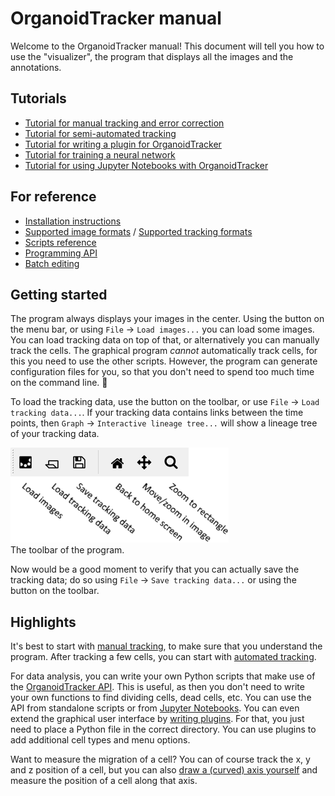 # OrganoidTracker manual

Welcome to the OrganoidTracker manual! This document will tell you how to use the "visualizer", the program that displays all the images and the annotations.

Tutorials
---------
* [Tutorial for manual tracking and error correction](MANUAL_TRACKING.md)
* [Tutorial for semi-automated tracking](AUTOMATIC_TRACKING.md)
* [Tutorial for writing a plugin for OrganoidTracker](PLUGIN_TUTORIAL.md)
* [Tutorial for training a neural network](TRAINING_THE_NETWORK.md)
* [Tutorial for using Jupyter Notebooks with OrganoidTracker](JUPYTER_NOTEBOOK.md)


For reference
-------------
* [Installation instructions](INSTALLATION.md)
* [Supported image formats](IMAGE_FORMATS.md) / [Supported tracking formats](TRACKING_FORMATS.md)
* [Scripts reference](SCRIPTS.md)
* [Programming API](API.md)
* [Batch editing](BATCH_EDITING.md)

Getting started
---------------
The program always displays your images in the center. Using the button on the menu bar, or using `File` -> `Load images...` you can load some images. You can load tracking data on top of that, or alternatively you can manually track the cells. The graphical program *cannot* automatically track cells, for this you need to use the other scripts. However, the program can generate configuration files for you, so that you don't need to spend too much time on the command line. 🙂

To load the tracking data, use the button on the toolbar, or use `File` -> `Load tracking data...`. If your tracking data contains links between the time points, then `Graph` -> `Interactive lineage tree...` will show a lineage tree of your tracking data.

![Toolbar](images/toolbar.png)  
The toolbar of the program.

Now would be a good moment to verify that you can actually save the tracking data; do so using `File` -> `Save tracking data...` or using the button on the toolbar. 

Highlights
----------

It's best to start with [manual tracking](MANUAL_TRACKING.md), to make sure that you understand the program. After tracking a few cells, you can start with [automated tracking](AUTOMATIC_TRACKING.md).

For data analysis, you can write your own Python scripts that make use of the [OrganoidTracker API](API.md). This is useful, as then you don't need to write your own functions to find dividing cells, dead cells, etc. You can use the API from standalone scripts or from [Jupyter Notebooks](JUPYTER_NOTEBOOK.md). You can even extend the graphical user interface by [writing plugins](PLUGIN_TUTORIAL.md). For that, you just need to place a Python file in the correct directory. You can use plugins to add additional cell types and menu options.

Want to measure the migration of a cell? You can of course track the x, y and z position of a cell, but you can also [draw a (curved) axis yourself](DATA_AXES.md) and measure the position of a cell along that axis.

